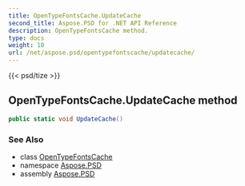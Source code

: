 ```yaml
---
title: OpenTypeFontsCache.UpdateCache
second_title: Aspose.PSD for .NET API Reference
description: OpenTypeFontsCache method. 
type: docs
weight: 10
url: /net/aspose.psd/opentypefontscache/updatecache/
---
```

{{< psd/tize >}}
## OpenTypeFontsCache.UpdateCache method

```csharp
public static void UpdateCache()
```

### See Also

* class [OpenTypeFontsCache](../)
* namespace [Aspose.PSD](../../../aspose.psd/)
* assembly [Aspose.PSD](../../../)


